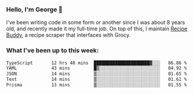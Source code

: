 ### Hello, I'm George 👋

I've been writing code in some form or another since I was about 8 years old, and recently made it my full-time job. On top of this, I maintain [Recipe Buddy](https://github.com/georgegebbett/recipe-buddy), a recipe scraper that interfaces with Grocy.  

<!--
**georgegebbett/georgegebbett** is a ✨ _special_ ✨ repository because its `README.md` (this file) appears on your GitHub profile.

Here are some ideas to get you started:

- 🔭 I’m currently working on ...
- 🌱 I’m currently learning ...
- 👯 I’m looking to collaborate on ...
- 🤔 I’m looking for help with ...
- 💬 Ask me about ...
- 📫 How to reach me: ...
- 😄 Pronouns: ...
- ⚡ Fun fact: ...
-->

### What I've been up to this week:
<!--START_SECTION:waka-->

```txt
TypeScript       12 hrs 48 mins  █████████████████████▓░░░   86.86 %
YAML             43 mins         █▒░░░░░░░░░░░░░░░░░░░░░░░   04.92 %
JSON             14 mins         ▒░░░░░░░░░░░░░░░░░░░░░░░░   01.65 %
Text             14 mins         ▒░░░░░░░░░░░░░░░░░░░░░░░░   01.61 %
Prisma           13 mins         ▒░░░░░░░░░░░░░░░░░░░░░░░░   01.55 %
```

<!--END_SECTION:waka-->

